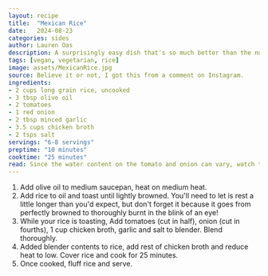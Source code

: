 ```yaml
---
layout: recipe
title:  "Mexican Rice"
date:   2024-08-23
categories: sides
author: Lauren Oas
description: A surprisingly easy dish that's so much better than the norm!
tags: [vegan, vegetarian, rice]
image: assets/MexicanRice.jpg
source: Believe it or not, I got this from a comment on Instagram.
ingredients:
- 2 cups long grain rice, uncooked
- 3 tbsp olive oil
- 2 tomatoes
- 1 red onion
- 2 tbsp minced garlic
- 3.5 cups chicken broth
- 2 tsps salt
servings: "6-8 servings"
preptime: "10 minutes"
cooktime: "25 minutes"
read: Since the water content on the tomato and onion can vary, watch the liquid you add to your rice, you may need a bit more to make sure the rice cooks properly and is nice and fluffy. 
---
```

1. Add olive oil to medium saucepan, heat on medium heat.
2. Add rice to oil and toast until lightly browned. You'll need to let is rest a little longer than you'd expect, but don't forget it because it goes from perfectly browned to thoroughly burnt in the blink of an eye!
3. While your rice is toasting, Add tomatoes (cut in half), onion (cut in fourths), 1 cup chicken broth, garlic and salt to blender. Blend thoroughly.
4. Added blender contents to rice, add rest of chicken broth and reduce heat to low. Cover rice and cook for 25 minutes.
5. Once cooked, fluff rice and serve.